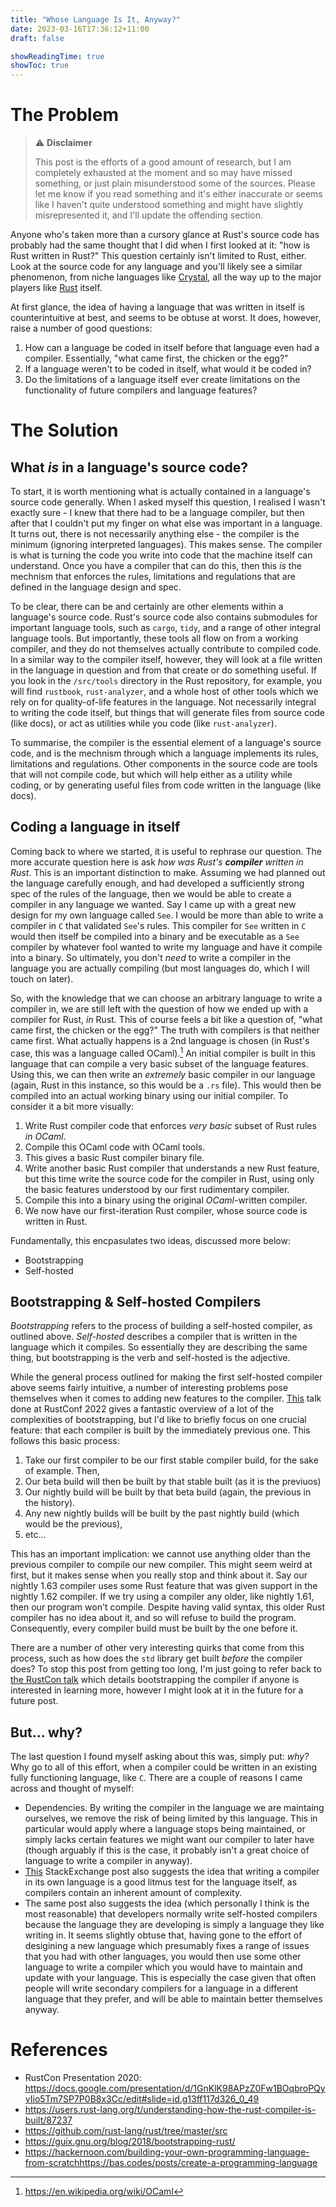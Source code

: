 ```yaml
---
title: "Whose Language Is It, Anyway?"
date: 2023-03-16T17:36:12+11:00
draft: false

showReadingTime: true
showToc: true
---
```


# The Problem

> ⚠️ **Disclaimer**
> 
> This post is the efforts of a good amount of research, but I am completely exhausted at the moment and so may have missed something, or just plain misunderstood some of the sources. Please let me know if you read something and it's either inaccurate or seems like I haven't quite understood something and might have slightly misrepresented it, and I'll update the offending section.

Anyone who's taken more than a cursory glance at Rust's source code has probably had the same thought that I did when I first looked at it: "how is Rust written in Rust?" This question certainly isn't limited to Rust, either. Look at the source code for any language and you'll likely see a similar phenomenon, from niche languages like [Crystal](https://github.com/crystal-lang/crystal), all the way up to the major players like [Rust](https://github.com/rust-lang/rust) itself.

At first glance, the idea of having a language that was written in itself is counterintuitive at best, and seems to be obtuse at worst. It does, however, raise a number of good questions:
1. How can a language be coded in itself before that language even had a compiler. Essentially, "what came first, the chicken or the egg?"
2. If a language weren't to be coded in itself, what would it be coded in?
3. Do the limitations of a language itself ever create limitations on the functionality of future compilers and language features?

# The Solution
## What *is* in a language's source code?
To start, it is worth mentioning what is actually contained in a language's source code generally. When I asked myself this question, I realised I wasn't exactly sure - I knew that there had to be a language compiler, but then after that I couldn't put my finger on what else was important in a language. It turns out, there is not necessarily anything else - the compiler is the minimum (ignoring interpreted languages). This makes sense. The compiler is what is turning the code you write into code that the machine itself can understand. Once you have a compiler that can do this, then this *is* the mechnism that enforces the rules, limitations and regulations that are defined in the language design and spec.

To be clear, there can be and certainly are other elements within a language's source code. Rust's source code also contains submodules for important language tools, such as `cargo`, `tidy`, and a range of other integral language tools. But importantly, these tools all flow on from a working compiler, and they do not themselves actually contribute to compiled code. In a similar way to the compiler itself, however, they will look at a file written in the language in question and from that create or do something useful. If you look in the `/src/tools` directory in the Rust repository, for example, you will find `rustbook`, `rust-analyzer`, and a whole host of other tools which we rely on for quality-of-life features in the language. Not necessarily integral to writing the code itself, but things that will generate files from source code (like docs), or act as utilities while you code (like `rust-analyzer`).

To summarise, the compiler is the essential element of a language's source code, and is the mechnism through which a language implements its rules, limitations and regulations. Other components in the source code are tools that will not compile code, but which will help either as a utility while coding, or by generating useful files from code written in the language (like docs).

## Coding a language in itself
Coming back to where we started, it is useful to rephrase our question. The more accurate question here is ask *how was Rust's **compiler** written in Rust*. This is an important distinction to make. Assuming we had planned out the language carefully enough, and had developed a sufficiently strong spec of the rules of the language, then we would be able to create a compiler in any language we wanted. Say I came up with a great new design for my own language called `See`. I would be more than able to write a compiler in `C` that validated `See`'s rules. This compiler for `See` written in `C` would then itself be compiled into a binary and be executable as a `See` compiler by whatever fool wanted to write my language and have it compile into a binary. So ultimately, you don't *need* to write a compiler in the language you are actually compiling (but most languages do, which I will touch on later).

So, with the knowledge that we can choose an arbitrary language to write a compiler in, we are still left with the question of how we ended up with a compiler for Rust, *in* Rust. This of course feels a bit like a question of, "what came first, the chicken or the egg?" The truth with compilers is that neither came first. What actually happens is a 2nd language is chosen (in Rust's case, this was a language called OCaml).[^1] An initial compiler is built in this language that can compile a very basic subset of the language features. Using this, we can then write an *extremely* basic compiler in our language (again, Rust in this instance, so this would be a `.rs` file). This would then be compiled into an actual working binary using our initial compiler. To consider it a bit more visually:

1. Write Rust compiler code that enforces *very basic* subset of Rust rules *in OCaml*.
2. Compile this OCaml code with OCaml tools.
3. This gives a basic Rust compiler binary file.
4. Write another basic Rust compiler that understands a new Rust feature, but this time write the source code for the compiler in Rust, using only the basic features understood by our first rudimentary compiler.
5. Compile this into a binary using the original *OCaml*-written compiler.
6. We now have our first-iteration Rust compiler, whose source code is written in Rust.

Fundamentally, this encpasulates two ideas, discussed more below:
- Bootstrapping
- Self-hosted

## Bootstrapping & Self-hosted Compilers

*Bootstrapping* refers to the process of building a self-hosted compiler, as outlined above. *Self-hosted* describes a compiler that is written in the language which it compiles. So essentially they are describing the same thing, but bootstrapping is the verb and self-hosted is the adjective.

While the general process outlined for making the first self-hosted compiler above seems fairly intuitive, a number of interesting problems pose themselves when it comes to adding new features to the compiler. [This](https://www.youtube.com/watch?v=oUIjG-y4zaA) talk done at RustConf 2022 gives a fantastic overview of a lot of the complexities of bootstrapping, but I'd like to briefly focus on one crucial feature: that each compiler is built by the immediately previous one.  This follows this basic process:

1. Take our first compiler to be our first stable compiler build, for the sake of example. Then,
2. Our beta build will then be built by that stable built (as it is the previuos)
3. Our nightly build will be built by that beta build (again, the previous in the history).
4. Any new nightly builds will be built by the past nightly build (which would be the previous),
5. etc...

This has an important implication: we cannot use anything older than the previous compiler to compile our new compiler. This might seem weird at first, but it makes sense when you really stop and think about it. Say our nightly 1.63 compiler uses some Rust feature that was given support in the nightly 1.62 compiler. If we try using a compiler any older, like nightly 1.61, then our program won't compile. Despite having valid syntax, this older Rust compiler has no idea about it, and so will refuse to build the program. Consequently, every compiler build must be built by the one before it.

There are a number of other very interesting quirks that come from this process, such as how does the `std` library get built *before* the compiler does? To stop this post from getting too long, I'm just going to refer back to [the RustCon talk](https://www.youtube.com/watch?v=oUIjG-y4zaA) which details bootstrapping the compiler if anyone is interested in learning more, however I might look at it in the future for a future post.

## But... why?

The last question I found myself asking about this was, simply put: *why?* Why go to all of this effort, when a compiler could be written in an existing fully functioning language, like `C`. There are a couple of reasons I came across and thought of myself:
- Dependencies. By writing the compiler in the language we are maintaing ourselves, we remove the risk of being limited by this language. This in particular would apply where a language stops being maintained, or simply lacks certain features we might want our compiler to later have (though arguably if this is the case, it probably isn't a great choice of language to write a compiler in anyway).
- [This](https://cs.stackexchange.com/questions/56897/why-would-we-want-a-self-hosting-compiler) StackExchange post also suggests the idea that writing a compiler in its own language is a good litmus test for the language itself, as compilers contain an inherent amount of complexity.
- The same post also suggests the idea (which personally I think is the most reasonable) that developers normally write self-hosted compilers because the language they are developing is simply a language they like writing in. It seems slightly obtuse that, having gone to the effort of desigining a new language which presumably fixes a range of issues that you had with other languages, you would then use some other language to write a compiler which you would have to maintain and update with your language. This is especially the case given that often people will write secondary compilers for a language in a different language that they prefer, and will be able to maintain better themselves anyway.


# References

- RustCon Presentation  2020: https://docs.google.com/presentation/d/1GnKlK98APzZ0Fw1BOqbroPQyvIio5Tm7SP7P0B8x3Cc/edit#slide=id.g13ff117d326_0_49
- https://users.rust-lang.org/t/understanding-how-the-rust-compiler-is-built/87237
- https://github.com/rust-lang/rust/tree/master/src
- https://guix.gnu.org/blog/2018/bootstrapping-rust/
- https://hackernoon.com/building-your-own-programming-language-from-scratchhttps://bas.codes/posts/create-a-programming-language


[^1]: https://en.wikipedia.org/wiki/OCaml
